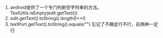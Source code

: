 
1. android提供了一个专门判断空字符串的方法。
TextUtils.isEmpty(edit.getText())
2. edit.getText().toString().length()==0
3. textPort.getText().toString().equals("") 忘记了不确定行不行，前两种一定行

